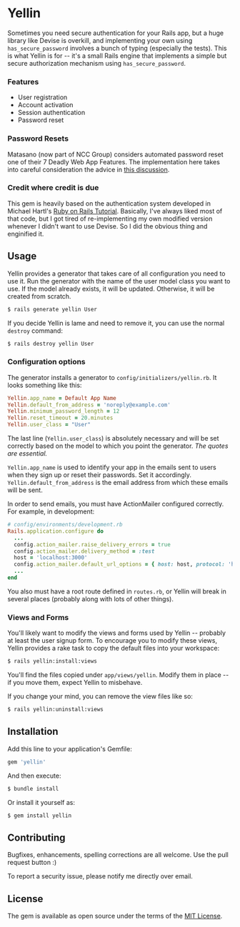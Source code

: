 # Yellin
Sometimes you need secure authentication for your Rails app, but a huge library like Devise is overkill, and implementing your own using `has_secure_password` involves a bunch of typing (especially the tests). This is what Yellin is for -- it's a small Rails engine that implements a simple but secure authorization mechanism using `has_secure_password`.

### Features
* User registration
* Account activation
* Session authentication
* Password reset

### Password Resets
Matasano (now part of NCC Group) considers automated password reset one of their 7 Deadly Web App Features. The implementation here takes into careful consideration the advice in [this discussion](https://news.ycombinator.com/item?id=5033513).

### Credit where credit is due
This gem is heavily based on the authentication system developed in Michael Hartl's [Ruby on Rails Tutorial](http://railstutorial.org). Basically, I've always liked most of that code, but I got tired of re-implementing my own modified version whenever I didn't want to use Devise. So I did the obvious thing and enginified it.

## Usage
Yellin provides a generator that takes care of all configuration you need to use it. Run the generator with the name of the user model class you want to use. If the model already exists, it will be updated. Otherwise, it will be created from scratch.

```bash
$ rails generate yellin User
```

If you decide Yellin is lame and need to remove it, you can use the normal `destroy` command:

```bash
$ rails destroy yellin User
```

### Configuration options
The generator installs a generator to `config/initializers/yellin.rb`. It looks something like this:

```ruby
Yellin.app_name = Default App Name
Yellin.default_from_address = 'noreply@example.com'
Yellin.minimum_password_length = 12
Yellin.reset_timeout = 20.minutes
Yellin.user_class = "User"
```

The last line (`Yellin.user_class`) is absolutely necessary and will be set correctly based on the model to which you point the generator. *The quotes are essential.*

`Yellin.app_name` is used to identify your app in the emails sent to users when they sign up or reset their passwords. Set it accordingly. `Yellin.default_from_address` is the email address from which these emails will be sent.

In order to send emails, you must have ActionMailer configured correctly. For example, in development:

```ruby
# config/environments/development.rb
Rails.application.configure do
  ...
  config.action_mailer.raise_delivery_errors = true
  config.action_mailer.delivery_method = :test
  host = 'localhost:3000'
  config.action_mailer.default_url_options = { host: host, protocol: 'http' }
  ...
end
```

You also must have a root route defined in `routes.rb`, or Yellin will break in several places (probably along with lots of other things).

### Views and Forms
You'll likely want to modify the views and forms used by Yellin -- probably at least the user signup form. To encourage you to modify these views, Yellin provides a rake task to copy the default files into your workspace:

```bash
$ rails yellin:install:views
```

You'll find the files copied under `app/views/yellin`. Modify them in place -- if you move them, expect Yellin to misbehave.

If you change your mind, you can remove the view files like so:

```bash
$ rails yellin:uninstall:views
```

## Installation
Add this line to your application's Gemfile:

```ruby
gem 'yellin'
```

And then execute:
```bash
$ bundle install
```

Or install it yourself as:
```bash
$ gem install yellin
```

## Contributing
Bugfixes, enhancements, spelling corrections are all welcome. Use the pull request button :)

To report a security issue, please notify me directly over email.

## License
The gem is available as open source under the terms of the [MIT License](http://opensource.org/licenses/MIT).
